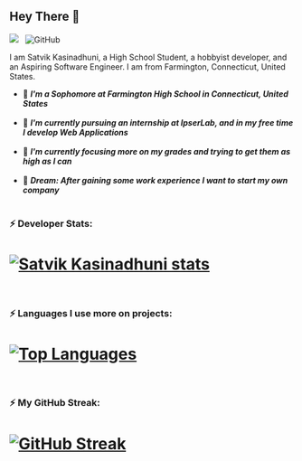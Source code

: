 ## Hey There 👋

![](https://komarev.com/ghpvc/?username=KasinadhuniProgrammer&color=green)
&nbsp; ![GitHub](https://img.shields.io/github/followers/KasinadhuniProgrammer?label=Follow%20Me%21&style=social)

I am Satvik Kasinadhuni, a High School Student, a hobbyist developer, and an Aspiring Software Engineer. I am from Farmington, Connecticut, United States.

- 🔭 ***I'm a Sophomore at Farmington High School in Connecticut, United States***</br></br>
- 🌱 ***I'm currently pursuing an internship at IpserLab, and in my free time I develop Web Applications***</br></br>
- 🎯 ***I'm currently focusing more on my grades and trying to get them as high as I can***</br></br>
- 🥅 ***Dream: After gaining some work experience I want to start my own company***</br></br>

### ⚡ Developer Stats: 
# [![Satvik Kasinadhuni stats](https://github-readme-stats.vercel.app/api?username=KasinadhuniProgrammer&theme=algolia)](https://github.com/KasinadhuniProgrammer/github-readme-stats)
</br>

### ⚡ Languages I use more on projects:
# [![Top Languages](https://github-readme-stats.vercel.app/api/top-langs/?username=KasinadhuniProgrammer&layout=compact&theme=vision-friendly-dark&langs_count=6)](https://github.com/KasinadhuniProgrammer/github-readme-stats)
</br>

### ⚡ My GitHub Streak:
# [![GitHub Streak](https://github-readme-streak-stats.herokuapp.com/?user=KasinadhuniProgrammer&theme=tokyonight)](https://github.com/KasinadhuniProgrammer/github-readme-streak-stats)

<!--
**KasinadhuniProgrammer/KasinadhuniProgrammer** is a ✨ _special_ ✨ repository because its `README.md` (this file) appears on your GitHub profile.
